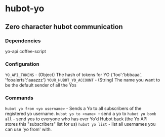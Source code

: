hubot-yo
===

Zero character hubot communication
---

### Dependencies
yo-api
coffee-script

### Configuration
`YO_API_TOKENS`   - (Object) The hash of tokens for YO {'foo':'bbbaaa', 'fooalerts':'aaazzz'}
`YOUR_HUBOT_YO_ACCOUNT`   - (String) The name you want to be the default sender of all the Yos

### Commands
`hubot yo from <yo username>` - Sends a Yo to all subscribers of the registered yo username.
`hubot yo to <name> `- send a yo to <name>
`hubot yo bomb all` - send yos to everyone who has ever Yo'd Hubot back (the Yo API stores this "subscribers" list for us)
`hubot yo list` - list all usernames you can use 'yo from' with.